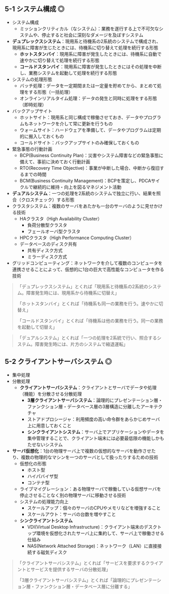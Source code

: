 ## 5-1 システム構成 ◎
- システム構成
  - ミッションクリティカル（なシステム）：業務を遂行する上で不可欠なシステムや、停止すると社会に深刻なダメージを及ぼすシステム
- **デュプレックスシステム**：現用系と待機系の2系統のシステムで構成され、現用系に障害が生じたときには、待機系に切り替えて処理を続行する形態
  - **ホットスタンバイ**：現用系に障害が発生したときには、待機系に自動で速やかに切り替えて処理を続行する形態
  - **コールドスタンバイ**：現用系に障害が発生したときにはその処理を中断し、業務システムを起動して処理を続行する形態
- システムの処理形態
  - バッチ処理：データを一定期間または一定量を貯めてから、まとめて処理をする形態（一括処理）
  - オンラインリアルタイム処理：データの発生と同時に処理をする形態（即時処理）
- バックアップサイト
  - ホットサイト：現用系と同じ構成で稼働させておき、データやプログラムもネットワークを介して常に更新を行うもの
  - ウォームサイト：ハードウェアを準備して、データやプログラムは定期的に搬入しておくもの
  - コールドサイト：バックアップサイトのみ確保しておくもの
- 緊急事態の行動計画
  - BCP(Business Continuity Plan)：災害やシステム障害などの緊急事態に備えて、事前に決めておく行動計画
  - RTO(Recovery Time Objective)：事業が中断した場合、中断から復旧するまでの時間
  - BCM(Business Continuity Management)：BCPを策定し、PDCAサイクルで継続的に維持・向上を図るマネジメント活動  
- **デュアルシステム**：一つの処理を2系統のシステムで独立に行い、結果を照合（クロスチェック）する形態
- クラスタシステム：複数のサーバをあたかも一台のサーバのように見せかける技術
  - HAクラスタ（High Availability Cluster）
    - 負荷分散型クラスタ
    - フェールオーバ型クラスタ
  - HPCクラスタ（High Performance Computing Cluster）
  - データベースのディスク共有
    - 共有ディスク方式
    - ミラーディスク方式
- グリッドコンピューティング：ネットワークを介して複数のコンピュータを連携させることによって、仮想的に1台の巨大で高性能なコンピュータを作る技術


> 「デュプレックスシステム」とくれば「現用系と待機系の2系統のシステム。障害発生時には、現用系から待機系に切替え」
> 
> 「ホットスタンバイ」とくれば「待機系も同一の業務を行う。速やかに切替え」
> 
> 「コールドスタンバイ」とくれば「待機系は他の業務を行う。同一の業務を起動して切替え」


> 「デュアルシステム」とくれば「一つの処理を2系統で行い、照合するシステム。障害発生時には、片方のシステムで縮退運転」


## 5-2 クライアントサーバシステム ◎
- 集中処理
- 分散処理
  - **クライアントサーバシステム**：クライアントとサーバでデータや処理（機能）を分散させる分散処理
    - **3層クライアントサーバシステム**：論理的にプレゼンテーション層・ファンクション層・データベース層の3層構造に分離したアーキテクチャ
    - ストアドプロシージャ：利用頻度の高い命令群をあらかじめサーバ上に用意しておくこと
    - **シンクライアントシステム**：サーバ上でアプリケーションやデータを集中管理することで、クライアント端末には必要最低限の機能しかもたせないシステム
- **サーバ仮想化**：1台の物理サーバ上で複数の仮想的なサーバを動作させたり、複数の物理的なマシンを一つのサーバとして扱ったりするための技術
  - 仮想化の形態
    - ホスト型
    - ハイパバイザ型
    - コンテナ型
  - ライブマイグレーション：ある物理サーバで稼働している仮想サーバを停止させることなく別の物理サーバに移動させる技術
  - システムの処理能力向上
    - スケールアップ：個々のサーバのCPUやメモリなどを増強すること
    - スケールアウト：サーバの台数を増やすこと
  - **シンクライアントシステム**
    - VDI(Virtual Desktop Infrastructure)：クライアント端末のデスクトップ環境を仮想化されたサーバ上に集約して、サーバ上で稼働させる仕組み
    - NAS(Network Attached Storage)：ネットワーク（LAN）に直接接続する磁気ディスク

> 「クライアントサーバシステム」とくれば「サービスを要求するクライアントとサービスを提供するサーバの分散処理」
> 
> 「3層クライアントサーバシステム」とくれば「論理的にプレゼンテーション層・ファンクション層・データベース層に分離する」
